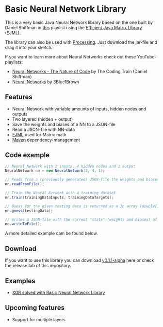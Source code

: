 # Basic Neural Network Library

This is a very basic Java Neural Network library based on the one built by Daniel Shiffman in [this](https://www.youtube.com/watch?v=XJ7HLz9VYz0&list=PLRqwX-V7Uu6aCibgK1PTWWu9by6XFdCfh) playlist using the [Efficient Java Matrix Library](https://www.ejml.org) (EJML).

The library can also be used with [Processing](https://processing.org). Just download the jar-file and drag it into your sketch.

If you want to learn more about Neural Networks check out these YouTube-playlists:
- [Neural Networks - The Nature of Code](https://www.youtube.com/watch?v=XJ7HLz9VYz0&list=PLRqwX-V7Uu6aCibgK1PTWWu9by6XFdCfh) by The Coding Train (Daniel Shiffman)
- [Neural Networks](https://www.youtube.com/watch?v=aircAruvnKk&list=PLZHQObOWTQDNU6R1_67000Dx_ZCJB-3pi) by 3Blue1Brown
 
## Features

- Neural Network with variable amounts of inputs, hidden nodes and outputs
- Two layered (hidden + output)
- Save the weights and biases of a NN to a JSON-file
- Read a JSON-file with NN-data
- [EJML](https://www.ejml.org) used for Matrix math
- [Maven](https://maven.apache.org) dependency-management

## Code example

```java
// Neural Network with 2 inputs, 4 hidden nodes and 1 output
NeuralNetwork nn = new NeuralNetwork(2, 4, 1);

// Reads from a (previously generated) JSON-file the weights and biases of the NN
nn.readFromFile();

// Train the Neural Network with a training dataset
nn.train(trainingDataInputs, trainingDataTargets);

// Guess for the given testing data is returned as a 2D array (double[][])
nn.guess(testingData);

// Writes a JSON-file with the current "state" (weights and biases) of the NN
nn.writeToFile();
```
A more detailed example cam be found below.

## Download

If you want to use this library you can download [v0.1.1-alpha](https://github.com/kim-marcel/basic_neural_network/releases/download/v0.1.1-alpha/basic_neural_network-v0.1.1-alpha.jar) here or check the release tab of this repository.

## Examples

- [XOR solved with Basic Neural Network Library](https://github.com/kim-marcel/xor_with_nn)

## Upcoming features

- Support for multiple layers
